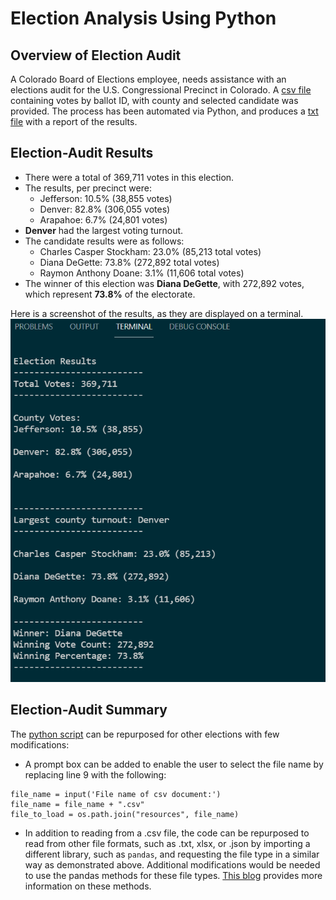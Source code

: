 # Election Analysis Using Python

## Overview of Election Audit
A Colorado Board of Elections employee, needs assistance with an elections audit for the U.S. Congressional Precinct in Colorado. A [csv file](resources/election_results.csv) containing votes by ballot ID, with county and selected candidate was provided. The process has been automated via Python, and produces a [txt file](analysis/election_analysis.txt) with a report of the results.

## Election-Audit Results

- There were a total of 369,711 votes in this election.
- The results, per precinct were:
    - Jefferson: 10.5% (38,855 votes)
    - Denver: 82.8% (306,055 votes)
    - Arapahoe: 6.7% (24,801 votes)
- **Denver** had the largest voting turnout.
- The candidate results were as follows:
    - Charles Casper Stockham: 23.0% (85,213 total votes)
    - Diana DeGette: 73.8% (272,892 total votes)
    - Raymon Anthony Doane: 3.1% (11,606 total votes)
- The winner of this election was **Diana DeGette**, with 272,892 votes, which represent **73.8%** of the electorate.

Here is a screenshot of the results, as they are displayed on a terminal.
![screenshot of results within terminal](resources/terminal_screenshot.png)

## Election-Audit Summary
The [python script](PyPoll_Challenge.py) can be repurposed for other elections with few modifications:
- A prompt box can be added to enable the user to select the file name by replacing line 9 with the following: 
```
file_name = input('File name of csv document:')
file_name = file_name + ".csv"
file_to_load = os.path.join("resources", file_name)
```
- In addition to reading from a .csv file, the code can be repurposed to read from other file formats, such as .txt, xlsx, or .json by importing a different library, such as `pandas`, and requesting the file type in a similar way as demonstrated above. Additional modifications would be needed to use the pandas methods for these file types. [This blog](https://www.analyticsvidhya.com/blog/2017/03/read-commonly-used-formats-using-python/) provides more information on these methods.
